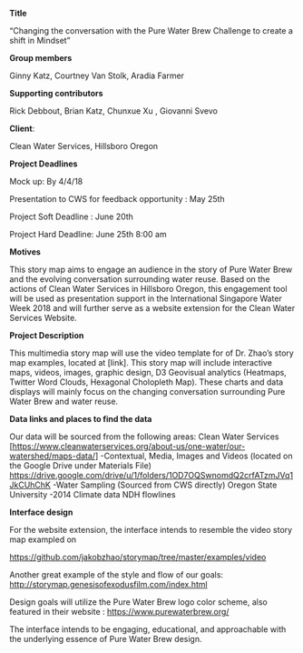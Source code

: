 **Title** 

“Changing  the conversation with the Pure
Water Brew Challenge to create a shift in Mindset”

 

**Group members**


Ginny Katz,
Courtney Van Stolk,
Aradia Farmer



**Supporting contributors**

Rick Debbout,
Brian Katz,
Chunxue Xu ,
Giovanni Svevo



**Client**:

Clean Water Services, Hillsboro Oregon 



**Project Deadlines**


Mock up: By 4/4/18

Presentation to CWS for feedback opportunity : May 25th

Project Soft Deadline : June 20th

Project Hard Deadline: June 25th 8:00 am 





**Motives**


This story map aims to engage an audience in the story of Pure Water Brew and
the evolving conversation surrounding water reuse. Based on the actions of Clean
Water Services in Hillsboro Oregon, this engagement tool will be used as presentation
support in the International Singapore Water Week 2018 and will further serve
as a website extension for the Clean Water Services Website. 



**Project Description**


This multimedia story map will use the video template for of Dr. Zhao’s story
map examples, located at [link]. This story map will include interactive maps,
videos, images, graphic design, D3 Geovisual analytics (Heatmaps, Twitter Word
Clouds, Hexagonal Cholopleth Map). These charts and data displays will mainly
focus on the changing conversation surrounding Pure Water Brew and water reuse.



**Data links and places to find the data**


Our data will be sourced from the following areas: 
Clean Water Services 
[https://www.cleanwaterservices.org/about-us/one-water/our-watershed/maps-data/]
-Contextual, Media, Images and Videos (located on the Google Drive under
Materials File)  https://drive.google.com/drive/u/1/folders/1OD7OQSwnomdQ2crfATzmJVq1JkCUhChK
-Water Sampling (Sourced from CWS directly)
Oregon State University 
-2014 Climate data
NDH flowlines

 

**Interface design**


For the website extension, the interface intends to resemble the video story
map exampled on 

https://github.com/jakobzhao/storymap/tree/master/examples/video

Another great example of the style and flow of our goals: 
http://storymap.genesisofexodusfilm.com/index.html

Design goals will utilize the Pure Water Brew logo color scheme, also featured in their website : https://www.purewaterbrew.org/

The interface intends to be engaging, educational, and approachable with the underlying essence of Pure Water Brew design. 